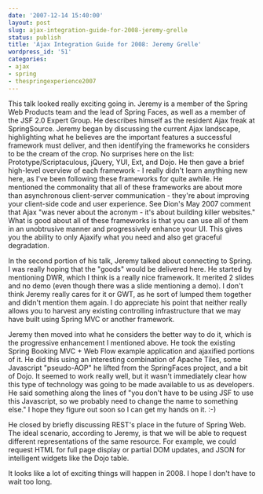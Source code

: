 ```yaml
---
date: '2007-12-14 15:40:00'
layout: post
slug: ajax-integration-guide-for-2008-jeremy-grelle
status: publish
title: 'Ajax Integration Guide for 2008: Jeremy Grelle'
wordpress_id: '51'
categories:
- ajax
- spring
- thespringexperience2007
---
```


This talk looked really exciting going in. Jeremy is a member of the Spring Web Products team and the lead of Spring Faces, as well as a member of the JSF 2.0 Expert Group. He describes himself as the resident Ajax freak at SpringSource. Jeremy began by discussing the current Ajax landscape, highlighting what he believes are the important features a successful framework must deliver, and then identifying the frameworks he considers to be the cream of the crop. No surprises here on the list: Prototype/Scriptaculous, jQuery, YUI, Ext, and Dojo. He then gave a brief high-level overview of each framework - I really didn't learn anything new here, as I've been following these frameworks for quite awhile. He mentioned the commonality that all of these frameworks are about more than asynchronous client-server communication - they're about improving your client-side code and user experience. See Dion's May 2007 comment that Ajax "was never about the acronym - it's about building killer websites." What is good about all of these frameworks is that you can use all of them in an unobtrusive manner and progressively enhance your UI. This gives you the ability to only Ajaxify what you need and also get graceful degradation.  
  
In the second portion of his talk, Jeremy talked about connecting to Spring. I was really hoping that the "goods" would be delivered here. He started by mentioning DWR, which I think is a really nice framework. It merited 2 slides and no demo (even though there was a slide mentioning a demo). I don't think Jeremy really cares for it or GWT, as he sort of lumped them together and didn't mention them again. I do appreciate his point that neither really allows you to harvest any existing controlling infrastructure that we may have built using Spring MVC or another framework.  
  
Jeremy then moved into what he considers the better way to do it, which is the progressive enhancement I mentioned above. He took the existing Spring Booking MVC + Web Flow example application and ajaxified portions of it. He did this using an interesting combination of Apache Tiles, some Javascript "pseudo-AOP" he lifted from the SpringFaces project, and a bit of Dojo. It seemed to work really well, but it wasn't immediately clear how this type of technology was going to be made available to us as developers. He said something along the lines of "you don't have to be using JSF to use this Javascript, so we probably need to change the name to something else." I hope they figure out soon so I can get my hands on it. :-)  
  
He closed by briefly discussing REST's place in the future of Spring Web. The ideal scenario, according to Jeremy, is that we will be able to request different representations of the same resource. For example, we could request HTML for full page display or partial DOM updates, and JSON for intelligent widgets like the Dojo table.  
  
It looks like a lot of exciting things will happen in 2008. I hope I don't have to wait too long.
